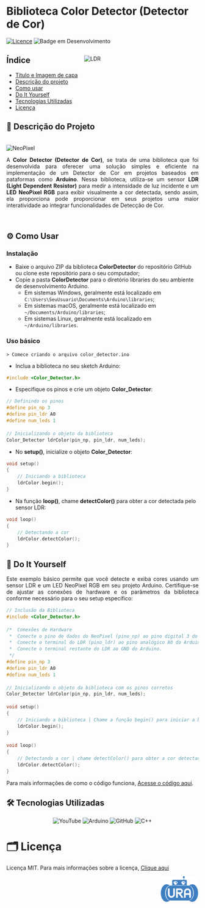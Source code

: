 # Biblioteca Color Detector (Detector de Cor)

[![Licence](https://img.shields.io/github/license/Ileriayo/markdown-badges?style=for-the-badge)](./LICENSE)
![Badge em Desenvolvimento](http://img.shields.io/static/v1?label=STATUS&message=DESENVOLVIDA&color=GREEN&style=for-the-badge)

<div style="display: inline_block">

<img width="300px" align="right" src="https://ai.thestempedia.com/wp-content/uploads/2022/07/LDR.png" alt="LDR">

## Índice

- [Título e Imagem de capa](#color-detector)
- [Descrição do projeto](#-descrição-do-projeto)
- [Como usar](#-como-usar)
- [Do It Yourself](#-do-it-yourself)
- [Tecnologias Utilizadas](#%EF%B8%8F-tecnologias-utilizadas)
- [Licença](#%EF%B8%8F-licença)

</div>

## :page_facing_up: Descrição do Projeto 

<br>

<img width="300px" align="left" src="https://uk.pi-supply.com/cdn/shop/products/8-LED-NeoPixels-Ring-Top_1200x1200.png?v=1571708735" alt="NeoPixel">

<br>


<p align="justify">A <strong>Color Detector (Detector de Cor)</strong>, se trata de uma biblioteca que foi desenvolvida para oferecer uma solução simples e eficiente na implementação de um Detector de Cor em projetos baseados em pataformas como <strong>Arduino</strong>. Nessa biblioteca, utiliza-se um sensor <strong>LDR (Light Dependent Resistor)</strong> para medir a intensidade de luz incidente e um <strong>LED NeoPixel RGB</strong> para exibir visualmente a cor detectada, sendo assim, ela proporciona pode proporcionar em seus projetos uma maior interatividade ao integrar funcionalidades de Detecção de Cor.
</p>

<br>

## :gear: Como Usar

### Instalação

- Baixe o arquivo ZIP da biblioteca <strong>ColorDetector</strong> do repositório GitHub ou clone este repositório para o seu computador;
- Copie a pasta <strong>ColorDetector</strong> para o diretório libraries do seu ambiente de desenvolvimento Arduino.
    - Em sistemas Windows, geralmente está localizado em `C:\Users\SeuUsuario\Documents\Arduino\libraries`;
    - Em sistemas macOS, geralmente está localizado em `~/Documents/Arduino/libraries`;
    - Em sistemas Linux, geralmente está localizado em `~/Arduino/libraries`.

### Uso básico

```shell
> Comece criando o arquivo color_detector.ino
```

- Inclua a biblioteca no seu sketch Arduino:
```c++
#include <Color_Detector.h> 
```

- Especifique os pinos e crie um objeto <strong>Color_Detector</strong>:
```c++
// Definindo os pinos
#define pin_np 3
#define pin_ldr A0
#define num_leds 1

// Inicializando o objeto da biblioteca
Color_Detector ldrColor(pin_np, pin_ldr, num_leds);
```

- No <strong>setup()</strong>, inicialize o objeto <strong>Color_Detector</strong>:
```c++
void setup()
{
    // Iniciando a biblioteca
    ldrColor.begin();
}
```

- Na função <strong>loop()</strong>, chame <strong>detectColor()</strong> para obter a cor detectada pelo sensor LDR:
```c++
void loop()
{
    // Detectando a cor
    ldrColor.detectColor();
}
```

## :construction_worker: Do It Yourself

<p align="justify">Este exemplo básico permite que você detecte e exiba cores usando um sensor LDR e um LED NeoPixel RGB em seu projeto Arduino. Certifique-se de ajustar as conexões de hardware e os parâmetros da biblioteca conforme necessário para o seu setup específico:</p>

```c++
// Inclusão da Biblioteca
#include <Color_Detector.h>

/*  Conexões de Hardware
 *  Conecte o pino de dados do NeoPixel (pino_np) ao pino digital 3 do Arduino;
 *  Conecte o terminal do LDR (pino_ldr) ao pino analógico A0 do Arduino;
 *  Conecte o terminal restante do LDR ao GND do Arduino.
 */
#define pin_np 3
#define pin_ldr A0
#define num_leds 1

// Inicializando o objeto da biblioteca com os pinos corretos
Color_Detector ldrColor(pin_np, pin_ldr, num_leds);

void setup()
{
    // Iniciando a biblioteca | Chame a função begin() para iniciar a biblioteca.
    ldrColor.begin();
}

void loop()
{
    // Detectando a cor | chame detectColor() para obter a cor detectada pelo sensor LDR.
    ldrColor.detectColor();
}

```
Para mais informações de como o código funciona, <a href="./Examples/Color_Detector/Color_Detector.ino">Acesse o código aqui</a>.


## :hammer_and_wrench: Tecnologias Utilizadas

<div align="center">

![YouTube](https://img.shields.io/badge/YouTube-%23FF0000.svg?style=for-the-badge&logo=YouTube&logoColor=white)
![Arduino](https://img.shields.io/badge/-Arduino-00979D?style=for-the-badge&logo=Arduino&logoColor=white)
![GitHub](https://img.shields.io/badge/github-%23000000.svg?style=for-the-badge&logo=github&logoColor=white)
![C++](https://img.shields.io/badge/c++-%2300599C.svg?style=for-the-badge&logo=c%2B%2B&logoColor=white)

</div>

# :card_index_dividers: Licença
Licença MIT. Para mais informações sobre a licença, <a href="../LICENSE">Clique aqui</a>

<img src="https://github.com/umroboporaluno/.github/blob/main/profile/ura-logo.png" alt="URA Logo" width="100" align="right" />
